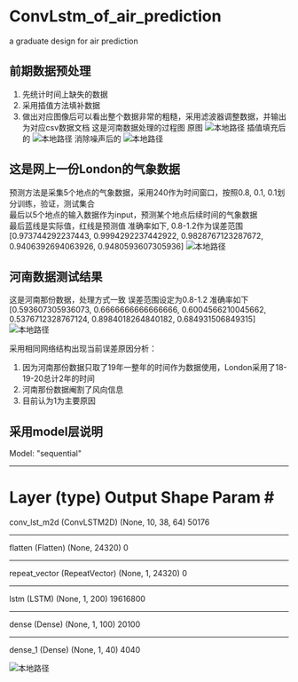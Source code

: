 # ConvLstm_of_air_prediction
a graduate design for air prediction
   
## 前期数据预处理     
1. 先统计时间上缺失的数据
2. 采用插值方法填补数据
3. 做出对应图像后可以看出整个数据非常的粗糙，采用滤波器调整数据，并输出为对应csv数据文档
这是河南数据处理的过程图
原图
![本地路径](img/预处理原图.png)
插值填充后的
![本地路径](img/插值填充后的.png)
消除噪声后的
![本地路径](img/消除噪声后的.png)


## 这是网上一份London的气象数据
预测方法是采集5个地点的气象数据，采用240作为时间窗口，按照0.8, 0.1, 0.1划分训练，验证，测试集合  
最后以5个地点的输入数据作为input，预测某个地点后续时间的气象数据  
最后蓝线是实际值，红线是预测值
准确率如下, 0.8-1.2作为误差范围
[0.973744292237443, 0.9994292237442922, 0.9828767123287672, 0.9406392694063926, 0.9480593607305936]
![本地路径](img/1.png)   

## 河南数据测试结果
这是河南那份数据，处理方式一致
误差范围设定为0.8-1.2
准确率如下
[0.593607305936073, 0.6666666666666666, 0.6004566210045662, 0.5376712328767124, 0.8984018264840182, 0.684931506849315]
![本地路径](img/2.png)

采用相同网络结构出现当前误差原因分析：
1. 因为河南那份数据只取了19年一整年的时间作为数据使用，London采用了18-19-20总计2年的时间
2. 河南那份数据阉割了风向信息
3. 目前认为1为主要原因

## 采用model层说明

Model: "sequential"
_________________________________________________________________
Layer (type)                 Output Shape              Param #   
=================================================================
conv_lst_m2d (ConvLSTM2D)    (None, 10, 38, 64)        50176     
_________________________________________________________________
flatten (Flatten)            (None, 24320)             0         
_________________________________________________________________
repeat_vector (RepeatVector) (None, 1, 24320)          0         
_________________________________________________________________
lstm (LSTM)                  (None, 1, 200)            19616800  
_________________________________________________________________
dense (Dense)                (None, 1, 100)            20100     
_________________________________________________________________
dense_1 (Dense)              (None, 1, 40)             4040      

![本地路径](img/model.png)
